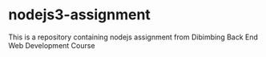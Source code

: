 # nodejs3-assignment

This is a repository containing nodejs assignment from Dibimbing Back End Web Development Course
